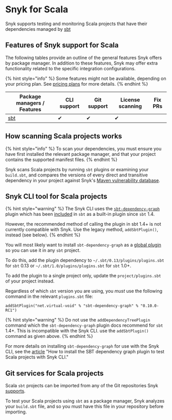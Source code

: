 # Snyk for Scala

Snyk supports testing and monitoring Scala projects that have their dependencies managed by  [sbt](https://www.scala-sbt.org)

## Features of Snyk support for Scala

The following tables provide an outline of the general features Snyk offers by package manager. In addition to these features, Snyk may offer extra functionality related to the specific integration configurations.

{% hint style="info" %}
Some features might not be available, depending on your pricing plan. See [pricing plans](https://snyk.io/plans/) for more details.
{% endhint %}

| Package managers / Features       | CLI support | Git support | License scanning | Fix PRs |
| --------------------------------- | ----------- | ----------- | ---------------- | ------- |
| [sbt](https://www.scala-sbt.org/) | ✔︎          | ✔︎          | ✔︎               |         |

## How scanning Scala projects works

{% hint style="info" %}
To scan your dependencies, you must ensure you have first installed the relevant package manager, and that your project contains the supported manifest files.
{% endhint %}

Snyk scans Scala projects by running `sbt` plugins or examining your `build.sbt`, and compares the versions of every direct and transitive dependency in your project against Snyk's [Maven vulnerability database](https://snyk.io/vuln?type=maven).

## Snyk CLI tool for Scala projects

{% hint style="warning" %}
The Snyk CLI uses the [`sbt-dependency-graph`](https://github.com/sbt/sbt-dependency-graph) plugin which has been [included](https://www.scala-sbt.org/1.x/docs/Combined+Pages.html#sbt-dependency-graph+is+in-sourced) in `sbt` as a built-in plugin since `sbt` 1.4.&#x20;

However, the recommended method of calling the plugin in sbt 1.4+ is not currently compatible with Snyk. Use the legacy method, `addSbtPlugin()`, instead (see below).
{% endhint %}

You will most likely want to install `sbt-dependency-graph` as a [global plugin](https://www.scala-sbt.org/1.x/docs/Using-Plugins.html#Global+plugins) so you can use it in any `sbt` project.

To do this, add the plugin dependency to `~/.sbt/0.13/plugins/plugins.sbt` for `sbt` 0.13 or `~/.sbt/1.0/plugins/plugins.sbt` for `sbt` 1.0+.

To add the plugin to a single project only, update the `project/plugins.sbt` of your project instead.

Regardless of which `sbt` version you are using, you _must_ use the following command in the relevant `plugins.sbt` file:

`addSbtPlugin("net.virtual-void" % "sbt-dependency-graph" % "0.10.0-RC1")`

{% hint style="warning" %}
Do not use the `addDependencyTreePlugin` command which the `sbt-dependency-graph` plugin docs recommend for `sbt` 1.4+. This is incompatible with the Snyk CLI. use the `addSbtPlugin()` command as given above.
{% endhint %}

For more details on installing `sbt-dependency-graph` for use with the Snyk CLI, see the [article](https://support.snyk.io/hc/en-us/articles/360004167317) "How to install the SBT dependency graph plugin to test Scala projects with Snyk CLI."

## Git services for Scala projects

Scala `sbt` projects can be imported from any of the Git repositories Snyk [supports](../../../features/integrations/git-repository-scm-integrations/).

To test your Scala projects using `sbt` as a package manager, Snyk analyzes your `build.sbt` file, and so you must have this file in your repository before importing.
